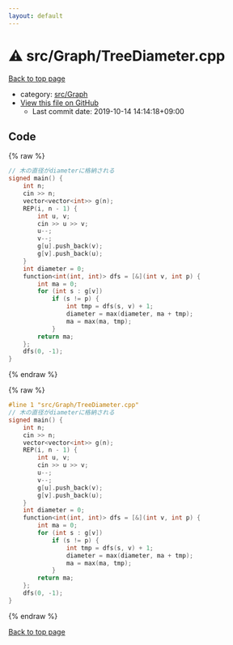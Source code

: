 ```yaml
---
layout: default
---
```


<!-- mathjax config similar to math.stackexchange -->
<script type="text/javascript" async
  src="https://cdnjs.cloudflare.com/ajax/libs/mathjax/2.7.5/MathJax.js?config=TeX-MML-AM_CHTML">
</script>
<script type="text/x-mathjax-config">
  MathJax.Hub.Config({
    TeX: { equationNumbers: { autoNumber: "AMS" }},
    tex2jax: {
      inlineMath: [ ['$','$'] ],
      processEscapes: true
    },
    "HTML-CSS": { matchFontHeight: false },
    displayAlign: "left",
    displayIndent: "2em"
  });
</script>

<script type="text/javascript" src="https://cdnjs.cloudflare.com/ajax/libs/jquery/3.4.1/jquery.min.js"></script>
<script src="https://cdn.jsdelivr.net/npm/jquery-balloon-js@1.1.2/jquery.balloon.min.js" integrity="sha256-ZEYs9VrgAeNuPvs15E39OsyOJaIkXEEt10fzxJ20+2I=" crossorigin="anonymous"></script>
<script type="text/javascript" src="../../../assets/js/copy-button.js"></script>
<link rel="stylesheet" href="../../../assets/css/copy-button.css" />


# :warning: src/Graph/TreeDiameter.cpp

<a href="../../../index.html">Back to top page</a>

* category: <a href="../../../index.html#6e5c608398952d411d1862b1f8dc05f5">src/Graph</a>
* <a href="{{ site.github.repository_url }}/blob/master/src/Graph/TreeDiameter.cpp">View this file on GitHub</a>
    - Last commit date: 2019-10-14 14:14:18+09:00




## Code

<a id="unbundled"></a>
{% raw %}
```cpp
// 木の直径がdiameterに格納される
signed main() {
    int n;
    cin >> n;
    vector<vector<int>> g(n);
    REP(i, n - 1) {
        int u, v;
        cin >> u >> v;
        u--;
        v--;
        g[u].push_back(v);
        g[v].push_back(u);
    }
    int diameter = 0;
    function<int(int, int)> dfs = [&](int v, int p) {
        int ma = 0;
        for (int s : g[v])
            if (s != p) {
                int tmp = dfs(s, v) + 1;
                diameter = max(diameter, ma + tmp);
                ma = max(ma, tmp);
            }
        return ma;
    };
    dfs(0, -1);
}

```
{% endraw %}

<a id="bundled"></a>
{% raw %}
```cpp
#line 1 "src/Graph/TreeDiameter.cpp"
// 木の直径がdiameterに格納される
signed main() {
    int n;
    cin >> n;
    vector<vector<int>> g(n);
    REP(i, n - 1) {
        int u, v;
        cin >> u >> v;
        u--;
        v--;
        g[u].push_back(v);
        g[v].push_back(u);
    }
    int diameter = 0;
    function<int(int, int)> dfs = [&](int v, int p) {
        int ma = 0;
        for (int s : g[v])
            if (s != p) {
                int tmp = dfs(s, v) + 1;
                diameter = max(diameter, ma + tmp);
                ma = max(ma, tmp);
            }
        return ma;
    };
    dfs(0, -1);
}

```
{% endraw %}

<a href="../../../index.html">Back to top page</a>

